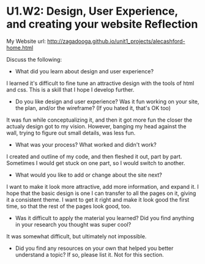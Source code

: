 # U1.W2: Design, User Experience, and creating your website Reflection

My Website url: http://zagadooga.github.io/unit1_projects/alecashford-home.html

Discuss the following:
* What did you learn about design and user experience?

I learned it's difficult to fine tune an attractive design with the tools of html and css. This is a skill that I hope I develop further.

* Do you like design and user experience? Was it fun working on your site, the plan, and/or the wireframe? (If you hated it, that's OK too)

It was fun while conceptualizing it, and then it got more fun the closer the actualy design got to my vision. However, banging my head against the wall, trying to figure out small details, was less fun.

* What was your process? What worked and didn't work?

I created and outline of my code, and then fleshed it out, part by part. Sometimes I would get stuck on one part, so I would switch to another.

* What would you like to add or change about the site next?

I want to make it look more attractive, add more information, and expand it. I hope that the basic design is one I can transfer to all the pages on it, giving it a consistent theme. I want to get it right and make it look good the first time, so that the rest of the pages look good, too.

* Was it difficult to apply the material you learned? Did you find anything in your research you thought was super cool?

It was somewhat difficult, but ultimately not impossible.

* Did you find any resources on your own that helped you better understand a topic? If so, please list it.
Not for this section.
